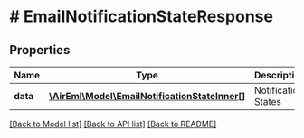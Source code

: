 # # EmailNotificationStateResponse

## Properties

Name | Type | Description | Notes
------------ | ------------- | ------------- | -------------
**data** | [**\AirEml\Model\EmailNotificationStateInner[]**](EmailNotificationStateInner.md) | Notification States | [optional]

[[Back to Model list]](../../README.md#models) [[Back to API list]](../../README.md#endpoints) [[Back to README]](../../README.md)
